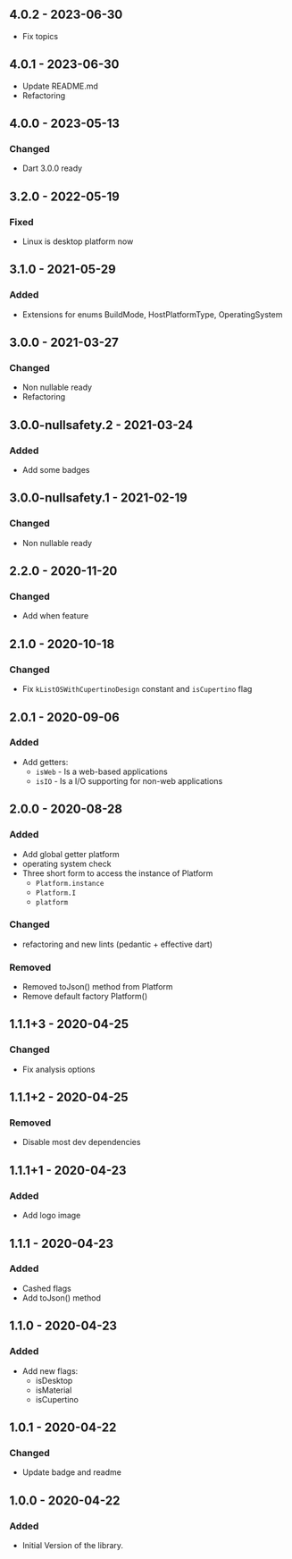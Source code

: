 ## 4.0.2 - 2023-06-30

- Fix topics

## 4.0.1 - 2023-06-30

- Update README.md
- Refactoring

## 4.0.0 - 2023-05-13

### Changed

- Dart 3.0.0 ready

## 3.2.0 - 2022-05-19

### Fixed

- Linux is desktop platform now

## 3.1.0 - 2021-05-29

### Added

- Extensions for enums BuildMode, HostPlatformType, OperatingSystem

## 3.0.0 - 2021-03-27

### Changed

- Non nullable ready
- Refactoring

## 3.0.0-nullsafety.2 - 2021-03-24

### Added

- Add some badges

## 3.0.0-nullsafety.1 - 2021-02-19

### Changed

- Non nullable ready

## 2.2.0 - 2020-11-20

### Changed

- Add when feature

## 2.1.0 - 2020-10-18

### Changed

- Fix `kListOSWithCupertinoDesign` constant and `isCupertino` flag

## 2.0.1 - 2020-09-06

### Added

- Add getters:
  - `isWeb` - Is a web-based applications
  - `isIO` - Is a I/O supporting for non-web applications

## 2.0.0 - 2020-08-28

### Added

- Add global getter platform
- operating system check
- Three short form to access the instance of Platform
  - `Platform.instance`
  - `Platform.I`
  - `platform`

### Changed

- refactoring and new lints (pedantic + effective dart)

### Removed

- Removed toJson() method from Platform
- Remove default factory Platform()

## 1.1.1+3 - 2020-04-25

### Changed

- Fix analysis options

## 1.1.1+2 - 2020-04-25

### Removed

- Disable most dev dependencies

## 1.1.1+1 - 2020-04-23

### Added

- Add logo image

## 1.1.1 - 2020-04-23

### Added

- Cashed flags
- Add toJson() method

## 1.1.0 - 2020-04-23

### Added

- Add new flags:
  - isDesktop
  - isMaterial
  - isCupertino

## 1.0.1 - 2020-04-22

### Changed

- Update badge and readme

## 1.0.0 - 2020-04-22

### Added

- Initial Version of the library.
